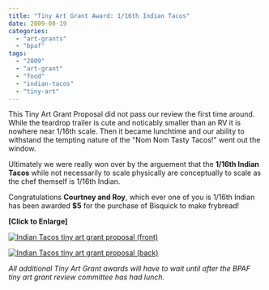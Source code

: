 ```yaml
---
title: "Tiny Art Grant Award: 1/16th Indian Tacos"
date: 2009-08-19
categories: 
  - "art-grants"
  - "bpaf"
tags: 
  - "2009"
  - "art-grant"
  - "food"
  - "indian-tacos"
  - "tiny-art"
---
```


This Tiny Art Grant Proposal did not pass our review the first time around. While the teardrop trailer is cute and noticably smaller than an RV it is nowhere near 1/16th scale. Then it became lunchtime and our ability to withstand the tempting nature of the "Nom Nom Tasty Tacos!" went out the window.

Ultimately we were really won over by the arguement that the **1/16th Indian Tacos** while not necessarily to scale physically are conceptually to scale as the chef themself is 1/16th Indian.

Congratulations **Courtney and Roy**, which ever one of you is 1/16th Indian has been awarded **$5** for the purchase of Bisquick to make frybread!

**\[Click to Enlarge\]**

[![Indian Tacos tiny art grant proposal (front)](/images/indian-tacos-front1.jpg "Indian Tacos tiny art grant proposal (front)")](http://balsaman.org/wp-content/uploads/2009/08/indian-tacos-front1.jpg)

[![Indian Tacos tiny art grant proposal (back)](/images/indian-tacos-back1.jpg "Indian Tacos tiny art grant proposal (back)")](http://balsaman.org/wp-content/uploads/2009/08/indian-tacos-back1.jpg)

_All additional Tiny Art Grant awards will have to wait until after the BPAF tiny art grant review committee has had lunch._
